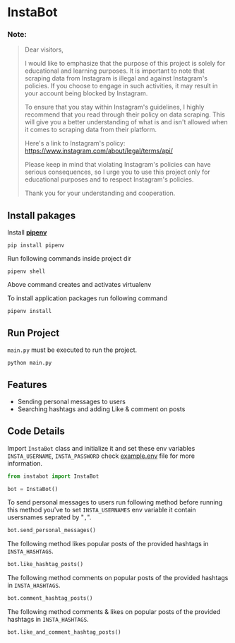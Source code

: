 # InstaBot

### Note:
> Dear visitors,
>
> I would like to emphasize that the purpose of this project is solely for educational and learning purposes. It is important to note that scraping data  from Instagram is illegal and against Instagram's policies. If you choose to engage in such activities, it may result in your account being blocked by  Instagram.
>
> To ensure that you stay within Instagram's guidelines, I highly recommend that you read through their policy on data scraping. This will give you a  better understanding of what is and isn't allowed when it comes to scraping data from their platform.
>
> Here's a link to Instagram's policy: https://www.instagram.com/about/legal/terms/api/
>
> Please keep in mind that violating Instagram's policies can have serious consequences, so I urge you to use this project only for educational purposes  and to respect Instagram's policies.
>
> Thank you for your understanding and cooperation.


## Install pakages
Install **[pipenv](https://pypi.org/project/pipenv/)**

```console
pip install pipenv
```

Run following commands inside project dir
```console
pipenv shell
```
Above command creates and activates virtualenv

To install application packages run following command

```console
pipenv install
```


## Run Project
`main.py` must be executed to run the project. 
```console
python main.py
```


## Features
- Sending personal messages to users
- Searching hashtags and adding Like & comment on posts



## Code Details

Import `InstaBot` class and initialize it and set these env variables `INSTA_USERNAME`,  `INSTA_PASSWORD` check [example.env](example.env) file for more information.

```python
from instabot import InstaBot

bot = InstaBot()
```

To send personal messages to users run following method
before running this method you've to set `INSTA_USERNAMES` env variable
it contain usersnames seprated by "`,`".

```python
bot.send_personal_messages()
```

The following method likes popular posts of the provided hashtags in `INSTA_HASHTAGS`.

```python
bot.like_hashtag_posts()
```

The following method comments on popular posts of the provided hashtags in `INSTA_HASHTAGS`.

```python
bot.comment_hashtag_posts()
```

The following method comments & likes on popular posts of the provided hashtags in `INSTA_HASHTAGS`.

```python
bot.like_and_comment_hashtag_posts()
```
